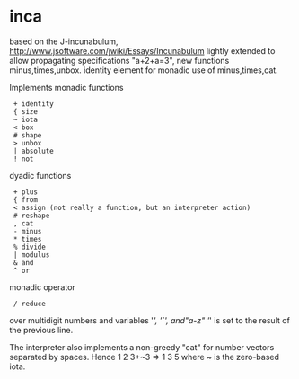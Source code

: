 inca
====

based on the J-incunabulum,
      http://www.jsoftware.com/jwiki/Essays/Incunabulum
lightly extended to allow propagating specifications "a+2+a=3",
new functions minus,times,unbox.
identity element for monadic use of minus,times,cat.

Implements monadic functions 

     + identity 
     { size 
     ~ iota 
     < box 
     # shape 
     > unbox 
     | absolute 
     ! not 

dyadic functions 

     + plus 
     { from 
     < assign (not really a function, but an interpreter action) 
     # reshape 
     , cat 
     - minus 
     * times 
     % divide 
     | modulus 
     & and 
     ^ or 

monadic operator 

     / reduce 

over multidigit numbers and variables '_', '`', and"a-z" 
'_' is set to the result of the previous line. 

The interpreter also implements a non-greedy "cat" for 
number vectors separated by spaces. Hence 1 2 3+~3 => 1 3 5 
where ~ is the zero-based iota. 

